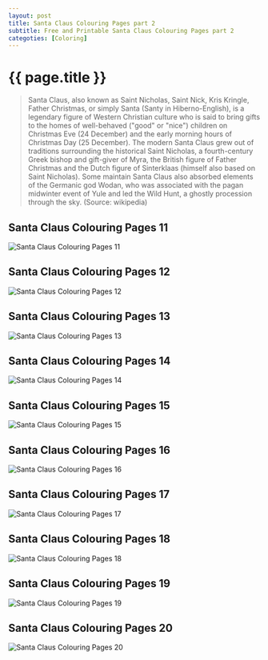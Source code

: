 ```yaml
---
layout: post
title: Santa Claus Colouring Pages part 2
subtitle: Free and Printable Santa Claus Colouring Pages part 2
categoties: [Coloring]
---
```

{{ page.title }}
================
> Santa Claus, also known as Saint Nicholas, Saint Nick, Kris Kringle, Father Christmas, or simply Santa (Santy in Hiberno-English), is a legendary figure of Western Christian culture who is said to bring gifts to the homes of well-behaved ("good" or "nice") children on Christmas Eve (24 December) and the early morning hours of Christmas Day (25 December). The modern Santa Claus grew out of traditions surrounding the historical Saint Nicholas, a fourth-century Greek bishop and gift-giver of Myra, the British figure of Father Christmas and the Dutch figure of Sinterklaas (himself also based on Saint Nicholas). Some maintain Santa Claus also absorbed elements of the Germanic god Wodan, who was associated with the pagan midwinter event of Yule and led the Wild Hunt, a ghostly procession through the sky. (Source: wikipedia)

## Santa Claus Colouring Pages 11
![Santa Claus Colouring Pages 11](https://hoanghabelle.github.io/images/Santa-Claus-Colouring-Pages%20(11).jpg "Santa Claus Colouring Pages 11")

## Santa Claus Colouring Pages 12
![Santa Claus Colouring Pages 12](https://hoanghabelle.github.io/images/Santa-Claus-Colouring-Pages%20(12).jpg "Santa Claus Colouring Pages 12")

## Santa Claus Colouring Pages 13
![Santa Claus Colouring Pages 13](https://hoanghabelle.github.io/images/Santa-Claus-Colouring-Pages%20(13).jpg "Santa Claus Colouring Pages 13")

## Santa Claus Colouring Pages 14
![Santa Claus Colouring Pages 14](https://hoanghabelle.github.io/images/Santa-Claus-Colouring-Pages%20(14).jpg "Santa Claus Colouring Pages 14")

<script async src="//pagead2.googlesyndication.com/pagead/js/adsbygoogle.js"></script><ins class="adsbygoogle" style="display:block" data-ad-format="fluid" data-ad-layout-key="-8i+1w-dq+e9+ft" data-ad-client="ca-pub-6753140515841889" data-ad-slot="6190446671"></ins> <script> (adsbygoogle = window.adsbygoogle || []).push({}); </script>

## Santa Claus Colouring Pages 15
![Santa Claus Colouring Pages 15](https://hoanghabelle.github.io/images/Santa-Claus-Colouring-Pages%20(15).jpg "Santa Claus Colouring Pages 15")

## Santa Claus Colouring Pages 16
![Santa Claus Colouring Pages 16](https://hoanghabelle.github.io/images/Santa-Claus-Colouring-Pages%20(16).jpg "Santa Claus Colouring Pages 16")

## Santa Claus Colouring Pages 17
![Santa Claus Colouring Pages 17](https://hoanghabelle.github.io/images/Santa-Claus-Colouring-Pages%20(17).jpg "Santa Claus Colouring Pages 17")

## Santa Claus Colouring Pages 18
![Santa Claus Colouring Pages 18](https://hoanghabelle.github.io/images/Santa-Claus-Colouring-Pages%20(18).jpg "Santa Claus Colouring Pages 18")

<script async src="//pagead2.googlesyndication.com/pagead/js/adsbygoogle.js"></script><ins class="adsbygoogle" style="display:block" data-ad-format="fluid" data-ad-layout-key="-8i+1w-dq+e9+ft" data-ad-client="ca-pub-6753140515841889" data-ad-slot="6190446671"></ins> <script> (adsbygoogle = window.adsbygoogle || []).push({}); </script>

## Santa Claus Colouring Pages 19
![Santa Claus Colouring Pages 19](https://hoanghabelle.github.io/images/Santa-Claus-Colouring-Pages%20(19).jpg "Santa Claus Colouring Pages 19")

## Santa Claus Colouring Pages 20
![Santa Claus Colouring Pages 20](https://hoanghabelle.github.io/images/Santa-Claus-Colouring-Pages%20(20).jpg "Santa Claus Colouring Pages 20")

